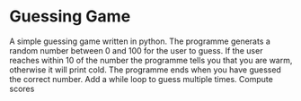# Guessing Game
 A simple guessing game written in python. The programme generats a random number between 0 and 100 for the user to guess. If the user reaches within 10 of the number the programme tells you that you are warm, otherwise it will print cold. The programme ends when you have guessed the correct number.
Add a while loop to guess multiple times.
Compute scores
